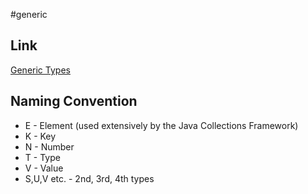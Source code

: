 #generic

## Link
[Generic Types](https://docs.oracle.com/javase/tutorial/java/generics/types.html)

## Naming Convention
* E - Element (used extensively by the Java Collections Framework)
* K - Key
* N - Number
* T - Type
* V - Value
* S,U,V etc. - 2nd, 3rd, 4th types


